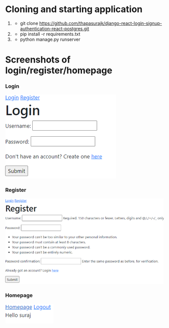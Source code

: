 # Cloning and starting application
1. - git clone https://github.com/thapasurajk/django-react-login-signup-authentication-react-postgres.git
2. - pip install -r requirements.txt 
4. - python manage.py runserver

# Screenshots of login/register/homepage

### Login

<img src="login.PNG">

### Register

<img src="register.PNG">

### Homepage

<img src="homepage.PNG">
